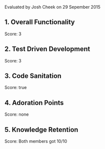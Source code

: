 Evaluated by Josh Cheek on 29 Sepember 2015

## 1. Overall Functionality

Score: 3

## 2. Test Driven Development

Score: 3

## 3. Code Sanitation

Score: true

## 4. Adoration Points

Score: none

## 5. Knowledge Retention

Score: Both members got 10/10

